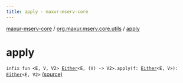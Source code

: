 ```yaml
---
title: apply - maxur-mserv-core
---
```


[maxur-mserv-core](../index.html) / [org.maxur.mserv.core.utils](index.html) / [apply](.)

# apply

`infix fun <E, V, V2> `[`Either`](-either.html)`<E, (V) -> V2>.apply(f: `[`Either`](-either.html)`<E, V>): `[`Either`](-either.html)`<E, V2>` [(source)](https://github.com/myunusov/maxur-mserv/tree/master/maxur-mserv-core/src/main/kotlin/org/maxur/mserv/core/utils/Either.kt#L20)
